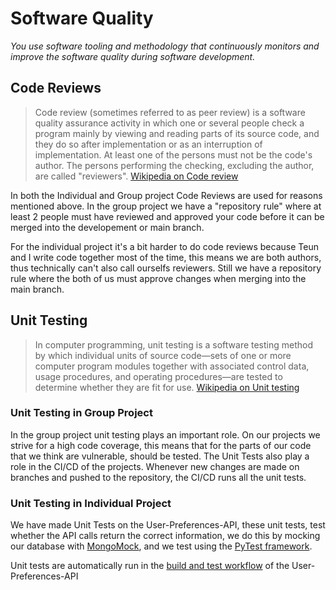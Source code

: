 # Software Quality
*You use software tooling and methodology that continuously monitors and improve the software quality during software development.*

## Code Reviews
>Code review (sometimes referred to as peer review) is a software quality assurance activity in which one or several people check a program mainly by viewing and reading parts of its source code, and they do so after implementation or as an interruption of implementation. At least one of the persons must not be the code's author. The persons performing the checking, excluding the author, are called "reviewers".
[Wikipedia on Code review](https://en.wikipedia.org/wiki/Code_review)

In both the Individual and Group project Code Reviews are used for reasons mentioned above.
In the group project we have a "repository rule" where at least 2 people must have reviewed and approved your code before it can be merged into the developement or main branch.

For the individual project it's a bit harder to do code reviews because Teun and I write code together most of the time, this means we are both authors, thus technically can't also call ourselfs reviewers. Still we have a repository rule where the both of us must approve changes when merging into the main branch. 

## Unit Testing
>In computer programming, unit testing is a software testing method by which individual units of source code—sets of one or more computer program modules together with associated control data, usage procedures, and operating procedures—are tested to determine whether they are fit for use.
[Wikipedia on Unit testing](https://en.wikipedia.org/wiki/Unit_testing)

### Unit Testing in Group Project
In the group project unit testing plays an important role. On our projects we strive for a high code coverage, this means that for the parts of our code that we think are vulnerable, should be tested. The Unit Tests also play a role in the CI/CD of the projects. Whenever new changes are made on branches and pushed to the repository, the CI/CD runs all the unit tests.

### Unit Testing in Individual Project
We have made Unit Tests on the User-Preferences-API, these unit tests, test whether the API calls return the correct information, we do this by mocking our database with [MongoMock](https://github.com/mongomock/mongomock), and we test using the [PyTest framework](https://docs.pytest.org/).

Unit tests are automatically run in the [build and test workflow](https://github.com/IPS3-DB04-Teun-Mos-Lukas-Jansen/User-Preferences-API/blob/main/.github/workflows/build-and-test.yml) of the User-Preferences-API
